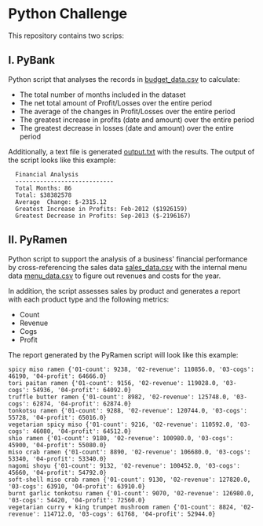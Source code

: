 # Python Challenge
This repository contains two scrips:

## I. PyBank
Python script that analyses the records in [budget_data.csv](PyBank/Resources/budget_data.csv) to calculate:
- The total number of months included in the dataset
- The net total amount of Profit/Losses over the entire period
- The average of the changes in Profit/Losses over the entire period
- The greatest increase in profits (date and amount) over the entire period
- The greatest decrease in losses (date and amount) over the entire period

Additionally, a text file is generated [output.txt](PyBank/output.txt) with the results. The output of the script looks 
like this example:
```text
  Financial Analysis
  ----------------------------
  Total Months: 86
  Total: $38382578
  Average  Change: $-2315.12
  Greatest Increase in Profits: Feb-2012 ($1926159)
  Greatest Decrease in Profits: Sep-2013 ($-2196167)
```

## II. PyRamen
Python script to support the analysis of a business' financial performance by cross-referencing the sales data 
[sales_data.csv](PyRamen/Resources/sales_data.csv) with the internal menu data [menu_data.csv](PyRamen/Resources/menu_data.csv) 
to figure out revenues and costs for the year.

In addition, the script assesses sales by product and generates a report with each product type and the following metrics:
- Count
- Revenue
- Cogs
- Profit

The report generated by the PyRamen script will look like this example:

```text
spicy miso ramen {'01-count': 9238, '02-revenue': 110856.0, '03-cogs': 46190, '04-profit': 64666.0}
tori paitan ramen {'01-count': 9156, '02-revenue': 119028.0, '03-cogs': 54936, '04-profit': 64092.0}
truffle butter ramen {'01-count': 8982, '02-revenue': 125748.0, '03-cogs': 62874, '04-profit': 62874.0}
tonkotsu ramen {'01-count': 9288, '02-revenue': 120744.0, '03-cogs': 55728, '04-profit': 65016.0}
vegetarian spicy miso {'01-count': 9216, '02-revenue': 110592.0, '03-cogs': 46080, '04-profit': 64512.0}
shio ramen {'01-count': 9180, '02-revenue': 100980.0, '03-cogs': 45900, '04-profit': 55080.0}
miso crab ramen {'01-count': 8890, '02-revenue': 106680.0, '03-cogs': 53340, '04-profit': 53340.0}
nagomi shoyu {'01-count': 9132, '02-revenue': 100452.0, '03-cogs': 45660, '04-profit': 54792.0}
soft-shell miso crab ramen {'01-count': 9130, '02-revenue': 127820.0, '03-cogs': 63910, '04-profit': 63910.0}
burnt garlic tonkotsu ramen {'01-count': 9070, '02-revenue': 126980.0, '03-cogs': 54420, '04-profit': 72560.0}
vegetarian curry + king trumpet mushroom ramen {'01-count': 8824, '02-revenue': 114712.0, '03-cogs': 61768, '04-profit': 52944.0}
```